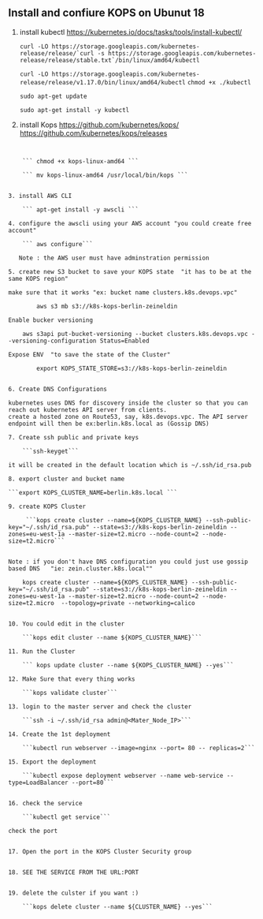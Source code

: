 ## Install and confiure KOPS on Ubunut 18 

1. install kubectl 
https://kubernetes.io/docs/tasks/tools/install-kubectl/

	```curl -LO https://storage.googleapis.com/kubernetes-release/release/`curl -s https://storage.googleapis.com/kubernetes-release/release/stable.txt`/bin/linux/amd64/kubectl```
	
	
	```curl -LO https://storage.googleapis.com/kubernetes-release/release/v1.17.0/bin/linux/amd64/kubectl```
	```chmod +x ./kubectl```

	```sudo apt-get update```

	```sudo apt-get install -y kubectl```


2. install Kops
https://github.com/kubernetes/kops/
https://github.com/kubernetes/kops/releases

	```curl -Lo kops https://github.com/kubernetes/kops/releases/download/$(curl -s https://api.github.com/repos/kubernetes/kops/releases/latest | grep tag_name | cut -d '"' -f 4)/kops-darwin-amd64
```

	``` chmod +x kops-linux-amd64 ```

	``` mv kops-linux-amd64 /usr/local/bin/kops ```


3. install AWS CLI

	``` apt-get install -y awscli ``` 

4. configure the awscli using your AWS account "you could create free account"

	``` aws configure```

   Note : the AWS user must have adminstration permission 

5. create new S3 bucket to save your KOPS state  "it has to be at the same KOPS region"

make sure that it works "ex: bucket name clusters.k8s.devops.vpc"
	
	    aws s3 mb s3://k8s-kops-berlin-zeineldin
	   
Enable bucker versioning 

	aws s3api put-bucket-versioning --bucket clusters.k8s.devops.vpc --versioning-configuration Status=Enabled

Expose ENV  "to save the state of the Cluster"

	    export KOPS_STATE_STORE=s3://k8s-kops-berlin-zeineldin


6. Create DNS Configurations

kubernetes uses DNS for discovery inside the cluster so that you can reach out kubernetes API server from clients.
create a hosted zone on Route53, say, k8s.devops.vpc. The API server endpoint will then be ex:berlin.k8s.local as (Gossip DNS)

7. Create ssh public and private keys

	```ssh-keyget```

it will be created in the default location which is ~/.ssh/id_rsa.pub

8. export cluster and bucket name 

```export KOPS_CLUSTER_NAME=berlin.k8s.local ```

9. create KOPS Cluster 

	 ```kops create cluster --name=${KOPS_CLUSTER_NAME} --ssh-public-key="~/.ssh/id_rsa.pub" --state=s3://k8s-kops-berlin-zeineldin --zones=eu-west-1a --master-size=t2.micro --node-count=2 --node-size=t2.micro```


Note : if you don't have DNS configuration you could just use gossip based DNS   "ie: zein.cluster.k8s.local""

	kops create cluster --name=${KOPS_CLUSTER_NAME} --ssh-public-key="~/.ssh/id_rsa.pub" --state=s3://k8s-kops-berlin-zeineldin --zones=eu-west-1a --master-size=t2.micro --node-count=2 --node-size=t2.micro  --topology=private --networking=calico
	

10. You could edit in the cluster 

	```kops edit cluster --name ${KOPS_CLUSTER_NAME}```

11. Run the Cluster

	``` kops update cluster --name ${KOPS_CLUSTER_NAME} --yes```

12. Make Sure that every thing works 

	```kops validate cluster```

13. login to the master server and check the cluster 

	```ssh -i ~/.ssh/id_rsa admin@<Mater_Node_IP>```

14. Create the 1st deployment

	```kubectl run webserver --image=nginx --port= 80 -- replicas=2```

15. Export the deployment

	```kubectl expose deployment webserver --name web-service --type=LoadBalancer --port=80```


16. check the service

	```kubectl get service```  

check the port 


17. Open the port in the KOPS Cluster Security group


18. SEE THE SERVICE FROM THE URL:PORT


19. delete the culster if you want :) 

	```kops delete cluster --name ${CLUSTER_NAME} --yes```
